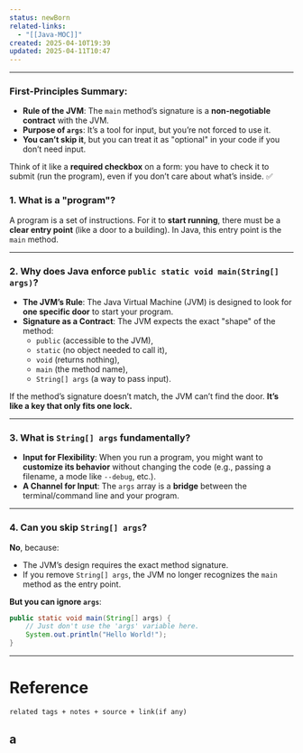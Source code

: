 ```yaml
---
status: newBorn
related-links:
  - "[[Java-MOC]]"
created: 2025-04-10T19:39
updated: 2025-04-11T10:47
---
```

---



### **First-Principles Summary**:

- **Rule of the JVM**: The `main` method’s signature is a **non-negotiable contract** with the JVM.
- **Purpose of `args`**: It’s a tool for input, but you’re not forced to use it.
- **You can’t skip it**, but you can treat it as "optional" in your code if you don’t need input.

Think of it like a **required checkbox** on a form: you have to check it to submit (run the program), even if you don’t care about what’s inside. ✅


### **1. What is a "program"?**

A program is a set of instructions. For it to **start running**, there must be a **clear entry point** (like a door to a building). In Java, this entry point is the `main` method.

---

### **2. Why does Java enforce `public static void main(String[] args)`?**

- **The JVM’s Rule**: The Java Virtual Machine (JVM) is designed to look for **one specific door** to start your program.
- **Signature as a Contract**: The JVM expects the exact "shape" of the method:
    - `public` (accessible to the JVM),
    - `static` (no object needed to call it),
    - `void` (returns nothing),
    - `main` (the method name),
    - `String[] args` (a way to pass input).

If the method’s signature doesn’t match, the JVM can’t find the door. **It’s like a key that only fits one lock.**

---

### **3. What is `String[] args` fundamentally?**

- **Input for Flexibility**: When you run a program, you might want to **customize its behavior** without changing the code (e.g., passing a filename, a mode like `--debug`, etc.).
- **A Channel for Input**: The `args` array is a **bridge** between the terminal/command line and your program.

---

### **4. Can you skip `String[] args`?**

**No**, because:

- The JVM’s design requires the exact method signature.
- If you remove `String[] args`, the JVM no longer recognizes the `main` method as the entry point.

**But you can ignore `args`**:

```java
public static void main(String[] args) {
    // Just don't use the 'args' variable here.  
    System.out.println("Hello World!"); 
}
```

---




# Reference
`related tags + notes + source + link(if any)`
 
a
- 